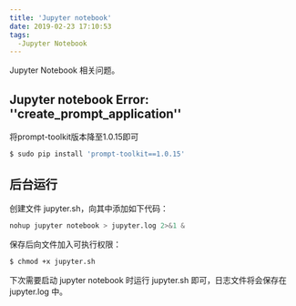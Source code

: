 ```yaml
---
title: 'Jupyter notebook'
date: 2019-02-23 17:10:53
tags:
  -Jupyter Notebook
---
```




Jupyter Notebook 相关问题。



## Jupyter notebook Error: ''create_prompt_application''



将prompt-toolkit版本降至1.0.15即可

```bash
$ sudo pip install 'prompt-toolkit==1.0.15'
```



## 后台运行



创建文件 jupyter.sh，向其中添加如下代码：

```python
nohup jupyter notebook > jupyter.log 2>&1 &
```



保存后向文件加入可执行权限：

```bash
$ chmod +x jupyter.sh
```



下次需要启动 jupyter notebook 时运行 jupyter.sh 即可，日志文件将会保存在 jupyter.log 中。